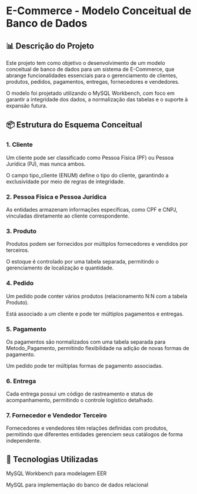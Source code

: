 # E-Commerce - Modelo Conceitual de Banco de Dados

## 📊 Descrição do Projeto

Este projeto tem como objetivo o desenvolvimento de um modelo conceitual de banco de dados para um sistema de E-Commerce, que abrange funcionalidades essenciais para o gerenciamento de clientes, produtos, pedidos, pagamentos, entregas, fornecedores e vendedores.

O modelo foi projetado utilizando o MySQL Workbench, com foco em garantir a integridade dos dados, a normalização das tabelas e o suporte à expansão futura.

## 📦 Estrutura do Esquema Conceitual
 
### 1. Cliente

Um cliente pode ser classificado como Pessoa Física (PF) ou Pessoa Jurídica (PJ), mas nunca ambos.

O campo tipo_cliente (ENUM) define o tipo do cliente, garantindo a exclusividade por meio de regras de integridade.

### 2. Pessoa Física e Pessoa Jurídica

As entidades armazenam informações específicas, como CPF e CNPJ, vinculadas diretamente ao cliente correspondente.

### 3. Produto

Produtos podem ser fornecidos por múltiplos fornecedores e vendidos por terceiros.

O estoque é controlado por uma tabela separada, permitindo o gerenciamento de localização e quantidade.

### 4. Pedido

Um pedido pode conter vários produtos (relacionamento N:N com a tabela Produto).

Está associado a um cliente e pode ter múltiplos pagamentos e entregas.

### 5. Pagamento

Os pagamentos são normalizados com uma tabela separada para Metodo_Pagamento, permitindo flexibilidade na adição de novas formas de pagamento.

Um pedido pode ter múltiplas formas de pagamento associadas.

### 6. Entrega

Cada entrega possui um código de rastreamento e status de acompanhamento, permitindo o controle logístico detalhado.

### 7. Fornecedor e Vendedor Terceiro

Fornecedores e vendedores têm relações definidas com produtos, permitindo que diferentes entidades gerenciem seus catálogos de forma independente.



## 🚀 Tecnologias Utilizadas

MySQL Workbench para modelagem EER

MySQL para implementação do banco de dados relacional
